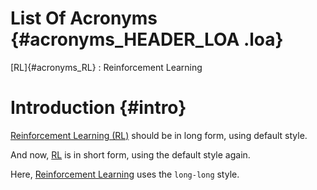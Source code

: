 # List Of Acronyms {#acronyms_HEADER_LOA .loa}

[RL]{#acronyms_RL}
:   Reinforcement Learning

# Introduction {#intro}

[Reinforcement Learning (RL)](#acronyms_RL) should be in long form, using default style.

And now, [RL](#acronyms_RL) is in short form, using the default style again.

Here, [Reinforcement Learning](#acronyms_RL) uses the `long-long` style.
